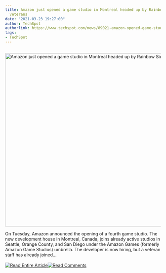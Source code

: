 ```yaml
---
title: Amazon just opened a game studio in Montreal headed up by Rainbow Six Siege
  veterans
date: "2021-03-23 19:27:00"
author: TechSpot
authorlink: https://www.techspot.com/news/89021-amazon-opened-game-studio-montreal-headed-up-rainbow.html
tags:
- TechSpot
---
```

<a href="https://www.techspot.com/news/89021-amazon-opened-game-studio-montreal-headed-up-rainbow.html" target="_blank"><img src="https://static.techspot.com/images2/news/ts3_thumbs/2021/03/2021-03-23-ts3_thumbs-8b0.jpg" width="800" height="560" style="padding: 15px 0" title="Amazon just opened a game studio in Montreal headed up by Rainbow Six Siege veterans" /></a><br />On Tuesday, Amazon announced the opening of a fourth game studio. The new development house in Montreal, Canada, joins already active studios in Seattle, Orange County, and San Diego under the Amazon Games (formerly Amazon Game Studios) umbrella. The developer is now hiring, but a veteran staff has already joined...<br /><br /><a href="https://www.techspot.com/news/89021-amazon-opened-game-studio-montreal-headed-up-rainbow.html"><img src="https://static.techspot.com/images/rss/rss_buttons_01.png" border="0" alt="Read Entire Article" /></a><a href="https://www.techspot.com/news/89021-amazon-opened-game-studio-montreal-headed-up-rainbow.html#comments"><img src="https://static.techspot.com/images/rss/rss_buttons_02.png" border="0" alt="Read Comments" /></a><br /><br />